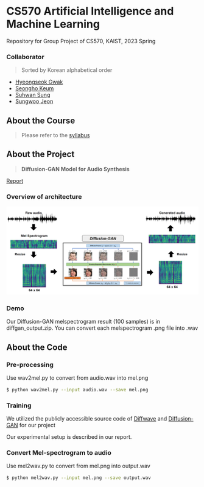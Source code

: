 # CS570 Artificial Intelligence and Machine Learning
Repository for Group Project of CS570, KAIST, 2023 Spring

### Collaborator
> Sorted by Korean alphabetical order
* [Hyeongseok Gwak](https://github.com/khs5696)
* [Seongho Keum](https://github.com/Seongho18)
* [Suhwan Sung](https://github.com/yominx)
* [Sungwoo Jeon](https://github.com/marunero)

## About the Course

> Please refer to the [syllabus](https://cais.kaist.ac.kr/syllabusInfo?year=2023&term=1&subject_no=36.570&lecture_class=&dept_id=4421)

## About the Project

>  **Diffusion-GAN Model for Audio Synthesis**

[Report](./Diffusion-GAN_Model_for_Audio_Synthesis.pdf)

### Overview of architecture
![architecture](./DiffGan_overview.png)


### Demo
Our Diffusion-GAN melspectrogram result (100 samples) is in diffgan_output.zip. You can convert each melspectrogram .png file into .wav

## About the Code

### Pre-processing
Use wav2mel.py to convert from audio.wav into mel.png
```bash
$ python wav2mel.py --input audio.wav --save mel.png
```

### Training
We utilized the publicly accessible source code of [Diffwave](https://github.com/lmnt-com/diffwave) and [Diffusion-GAN](https://github.com/Zhendong-Wang/Diffusion-GAN) for our project

Our experimental setup is described in our report. 

### Convert Mel-spectrogram to audio
Use mel2wav.py to convert from mel.png into output.wav
```bash
$ python mel2wav.py --input mel.png --save output.wav
```

